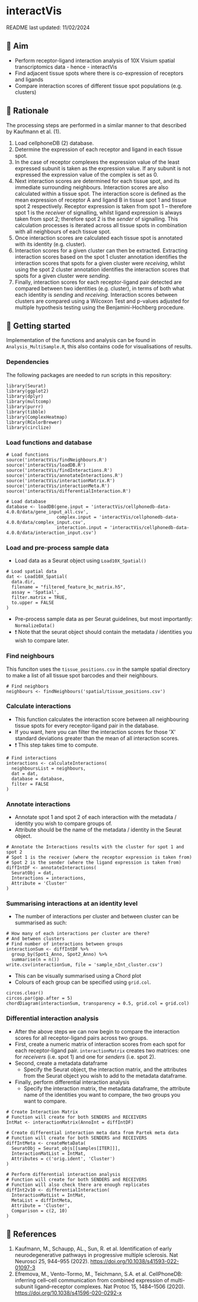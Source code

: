 # interactVis

README last updated: 11/02/2024

## :dart: Aim
- Perform receptor-ligand interaction analysis of 10X Visium spatial transcriptomics data - hence - interactVis
- Find adjacent tissue spots where there is co-expression of receptors and ligands
- Compare interaction scores of different tissue spot populations (e.g. clusters)

## :nut_and_bolt: Rationale
The processing steps are performed in a similar manner to that described by Kaufmann et al. (1).
1. Load cellphoneDB (2) database.
2. Determine the expression of each receptor and ligand in each tissue spot.
3. In the case of receptor complexes the expression value of the least expressed subunit is taken as the expression value. If any subunit is not expressed the expression value of the complex is set as 0.
4. Next interaction scores are determined for each tissue spot, and its immediate surrounding neighbours. Interaction scores are also calculated within a tissue spot. The interaction score is defined as the mean expression of receptor A and ligand B in tissue spot 1 and tissue spot 2 respectively. Receptor expression is taken from spot 1 – therefore spot 1 is the *receiver* of signalling, whilst ligand expression is always taken from spot 2; therefore spot 2 is the *sender* of signalling. This calculation processes is iterated across all tissue spots in combination with all neighbours of each tissue spot.
5. Once interaction scores are calculated each tissue spot is annotated with its identity (e.g. cluster). 
6. Interaction scores for a given cluster can then be extracted. Extracting interaction scores based on the spot 1 cluster annotation identifies the interaction scores that spots for a given cluster were *receiving*, whilst using the spot 2 cluster annotation identifies the interaction scores that spots for a given cluster were *sending*.
7. Finally, interaction scores for each receptor-ligand pair detected are compared between two identities (e.g. cluster), in terms of both what each identity is *sending* and *receiving*. Interaction scores between clusters are compared using a Wilcoxon Test and p-values adjusted for multiple hypothesis testing using the Benjamini-Hochberg procedure.

## :pencil: Getting started
Implementation of the functions and analysis can be found in `Analysis_MultiSample.R`, this also contains code for visualisations of results.
### Dependencies
The following packages are needed to run scripts in this repository:
```
library(Seurat)
library(ggplot2)
library(dplyr)
library(multcomp)
library(purrr)
library(tibble)
library(ComplexHeatmap)
library(RColorBrewer)
library(circlize)
```
### Load functions and database
```
# Load functions
source('interactVis/findNeighbours.R')
source('interactVis/loadDB.R')
source('interactVis/findInteractions.R')
source('interactVis/annotateInteractions.R')
source('interactVis/interactionMatrix.R')
source('interactVis/interactionMeta.R')
source('interactVis/differentialInteraction.R')

# Load database
database <- loadDB(gene.input = 'interactVis/cellphonedb-data-4.0.0/data/gene_input_all.csv',
                   complex.input = 'interactVis/cellphonedb-data-4.0.0/data/complex_input.csv',
                   interaction.input = 'interactVis/cellphonedb-data-4.0.0/data/interaction_input.csv')
```
### Load and pre-process sample data
- Load data as a Seurat object using `Load10X_Spatial()`
```
# Load spatial data
dat <- Load10X_Spatial(
  data.dir,
  filename = "filtered_feature_bc_matrix.h5",
  assay = 'Spatial', 
  filter.matrix = TRUE,
  to.upper = FALSE
)
```
- Pre-process sample data as per Seurat guidelines, but most importantly: `NormalizeData()`
- :exclamation: Note that the seurat object should contain the metadata / identities you wish to compare later.
### Find neighbours
This funciton uses the `tissue_positions.csv` in the sample spatial directory to make a list of all tissue spot barcodes and their neighbours.
```
# Find neighbors
neighbours <- findNeighbours('spatial/tissue_positions.csv')
```
### Calculate interactions
- This function calculates the interaction score between all neighbouring tissue spots for every receptor-ligand pair in the database.
- If you want, here you can filter the interaction scores for those 'X' standard deviations greater than the mean of all interaction scores.
- :exclamation: This step takes time to compute.
```
# Find interactions
interactions <- calculateInteractions(
  neighboursList = neighbours,
  dat = dat,
  database = database,
  filter = FALSE
)
```
### Annotate interactions
- Annotate spot 1 and spot 2 of each interaction with the metadata / identity you wish to compare groups of.
- Attribute should be the name of the metadata / identity in the Seurat object.
```
# Annotate the Interactions results with the cluster for spot 1 and spot 2
# Spot 1 is the receiver (where the receptor expression is taken from)
# Spot 2 is the sender (where the ligand expression is taken from)
diffIntDF <- annotateInteractions(
  SeuratObj = dat,
  Interactions = interactions,
  Attribute = 'Cluster'
)
```
### Summarising interactions at an identity level
- The number of interactions per cluster and between cluster can be summarised as such:
```
# How many of each interactions per cluster are there?
# And between clusters
# Find number of interactions between groups
interactionSum <- diffIntDF %>%
  group_by(Spot1_Anno, Spot2_Anno) %>%
  summarise(n = n())
write.csv(interactionSum, file = 'sample_nInt_cluster.csv')
```
- This can be visually summarised using a Chord plot
- Colours of each group can be specified using `grid.col`.
```
circos.clear()
circos.par(gap.after = 5)
chordDiagram(interactionSum, transparency = 0.5, grid.col = grid.col)
```
### Differential interaction analysis
- After the above steps we can now begin to compare the interaction scores for all receptor-ligand pairs across two groups.
- First, create a numeric matrix of interaction scores from each spot for each receptor-ligand pair. `interactionMatrix` creates two matrices: one for *receivers* (i.e. spot 1) and one for *senders* (i.e. spot 2).
- Second, create a metadata dataframe
  - Specify the Seurat object, the interaction matrix, and the attributes from the Seurat object you wish to add to the metadata dataframe.
- Finally, perform differential interaction analysis
  - Specify the interaction matrix, the metadata dataframe, the attribute name of the identities you want to compare, the two groups you want to compare.
```
# Create Interaction Matrix
# Function will create for both SENDERS and RECEIVERS
IntMat <- interactionMatrix(AnnoInt = diffIntDF)

# Create differential interaction meta data from Partek meta data
# Function will create for both SENDERS and RECEIVERS
diffIntMeta <- createMetaData(
  SeuratObj = Seurat_objs[[samples[ITER]]],
  InteractionMatList = IntMat,
  Attributes = c('orig.ident', 'Cluster')
)
  
# Perform differential interaction analysis
# Function will create for both SENDERS and RECEIVERS
# Function will also check there are enough replicates 
diffInt2v10 <- differentialInteraction(
  InteractionMatList = IntMat,
  MetaList = diffIntMeta,
  Attribute = 'Cluster',
  Comparison = c(2, 10)
)
```
## :page_with_curl: References

1) Kaufmann, M., Schaupp, AL., Sun, R. et al. Identification of early neurodegenerative pathways in progressive multiple sclerosis. Nat Neurosci 25, 944–955 (2022). https://doi.org/10.1038/s41593-022-01097-3
2) Efremova, M., Vento-Tormo, M., Teichmann, S.A. et al. CellPhoneDB: inferring cell–cell communication from combined expression of multi-subunit ligand–receptor complexes. Nat Protoc 15, 1484–1506 (2020). https://doi.org/10.1038/s41596-020-0292-x
